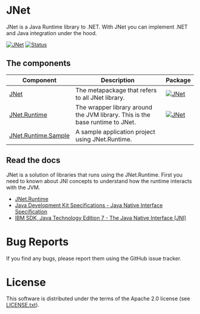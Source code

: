# JNet

JNet is a Java Runtime library to .NET. With JNet you can implement .NET and Java integration under the hood.

[![JNet](https://img.shields.io/nuget/v/JNet?label=JNet)](http://nuget.org/packages/JNet)
[![Status](https://img.shields.io/github/workflow/status/rodrigo-speller/JNet/JNet.Runtime%20test/main?label=JNet.Runtime%20test)](https://github.com/rodrigo-speller/JNet/actions/workflows/JNet.Runtime-test.yml?query=branch%3Amain)

## The components

|Component|Description|Package|
|-|-|-|
|[JNet](src/JNet.Runtime)|The metapackage that refers to all JNet library.|[![JNet](https://img.shields.io/nuget/v/JNet)](http://nuget.org/packages/JNet)|
|[JNet.Runtime](src/JNet.Runtime)|The wrapper library around the JVM library. This is the base runtime to JNet.|[![JNet](https://img.shields.io/nuget/v/JNet.Runtime)](http://nuget.org/packages/JNet.Runtime)|
|[JNet.Runtime.Sample](src/JNet.Runtime.Sample)|A sample application project using JNet.Runtime.|

## Read the docs

JNet is a solution of libraries that runs using the JNet.Runtime. First you need to known about JNI concepts to understand how the runtime interacts with the JVM.

* [JNet.Runtime](src/JNet.Runtime)
* [Java Development Kit Specifications - Java Native Interface Specification](https://docs.oracle.com/en/java/javase/15/docs/specs/jni/index.html)
* [IBM SDK, Java Technology Edition 7 - The Java Native Interface (JNI)](https://www.ibm.com/docs/en/sdk-java-technology/7?topic=components-java-native-interface-jni)

# Bug Reports
If you find any bugs, please report them using the GitHub issue tracker.

# License
This software is distributed under the terms of the Apache 2.0 license
(see [LICENSE.txt](LICENSE.txt)).